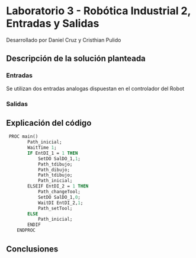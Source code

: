 # Laboratorio 3 - Robótica Industrial 2, Entradas y Salidas
Desarrollado por Daniel Cruz y Cristhian Pulido

## Descripción de la solución planteada

### Entradas
Se utilizan dos entradas analogas dispuestan en el controlador del Robot  
### Salidas 

## Explicación del código 

```mod
 PROC main()
        Path_inicial;
    	WaitTime 1;
        IF EntDI_1 = 1 THEN
            SetDO SalDO_1,1;
            Path_tdibujo;
            Path_dibujo;
            Path_tdibujo;
            Path_inicial;
        ELSEIF EntDI_2 = 1 THEN
            Path_changeTool;
            SetDO SalDO_1,0;
            WaitDI EntDI_2,1;
            Path_setTool;
        ELSE
            Path_inicial;
        ENDIF
    ENDPROC
```
## Conclusiones
